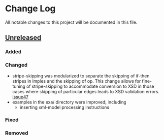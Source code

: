 # Change Log
All notable changes to this project will be documented in this file.

## [Unreleased][unreleased]

<!--## [v1.02final] - 2016-xx-yy-->

<!--## [v1.02external] - 2015-xx-yy-->

<!--## [v1.02internal] - 2015-xx-yy-->
### Added

### Changed
- stripe-skipping was modularized to separate the skipping of if-then stripes in Imples and the skipping of op. This change allows for fine-tuning of stripe-skipping to accommodate conversion to XSD in those cases where skipping of particular edges leads to XSD validation errors. [issue47]
- examples in the exa/ directory were improved, including
  - inserting xml-model processing instructions 
  
### Fixed

### Removed

[unreleased]: https://github.com/RuleML/deliberation-ruleml/compare/v1.02initial...HEAD
<!---
[v1.02final]: https://github.com/RuleML/deliberation-ruleml/compare/v1.02external...v1.02final
[v1.02external]: https://github.com/RuleML/deliberation-ruleml/compare/v1.02internal...v1.02external
[v1.02internal]: https://github.com/RuleML/deliberation-ruleml/compare/v1.02initial...v1.02internal
-->
[issue32]: https://github.com/RuleML/issues-ruleml/issues/32
[issue33]: https://github.com/RuleML/issues-ruleml/issues/33
[issue36]: https://github.com/RuleML/issues-ruleml/issues/36
[issue39]: https://github.com/RuleML/issues-ruleml/issues/39
[issue42]: https://github.com/RuleML/issues-ruleml/issues/42
[issue43]: https://github.com/RuleML/issues-ruleml/issues/43
[issue44]: https://github.com/RuleML/issues-ruleml/issues/44
[issue45]: https://github.com/RuleML/issues-ruleml/issues/45
[issue46]: https://github.com/RuleML/issues-ruleml/issues/46
[issue47]: https://github.com/RuleML/issues-ruleml/issues/47
[issue48]: https://github.com/RuleML/issues-ruleml/issues/48
[issue49]: https://github.com/RuleML/issues-ruleml/issues/49
[issue50]: https://github.com/RuleML/issues-ruleml/issues/50
[issue51]: https://github.com/RuleML/issues-ruleml/issues/51
[issue52]: https://github.com/RuleML/issues-ruleml/issues/52
[issue53]: https://github.com/RuleML/issues-ruleml/issues/53
[issue54]: https://github.com/RuleML/issues-ruleml/issues/54
[issue55]: https://github.com/RuleML/issues-ruleml/issues/55
[issue56]: https://github.com/RuleML/issues-ruleml/issues/56
[issue57]: https://github.com/RuleML/issues-ruleml/issues/57
[issue58]: https://github.com/RuleML/issues-ruleml/issues/58
[issue59]: https://github.com/RuleML/issues-ruleml/issues/59
[issue60]: https://github.com/RuleML/issues-ruleml/issues/60
[issue61]: https://github.com/RuleML/issues-ruleml/issues/61
[issue62]: https://github.com/RuleML/issues-ruleml/issues/62
[issue63]: https://github.com/RuleML/issues-ruleml/issues/63
[issue64]: https://github.com/RuleML/issues-ruleml/issues/64
[issue65]: https://github.com/RuleML/issues-ruleml/issues/65
[issue66]: https://github.com/RuleML/issues-ruleml/issues/66
[issue67]: https://github.com/RuleML/issues-ruleml/issues/67
[issue68]: https://github.com/RuleML/issues-ruleml/issues/68
[issue69]: https://github.com/RuleML/issues-ruleml/issues/69
